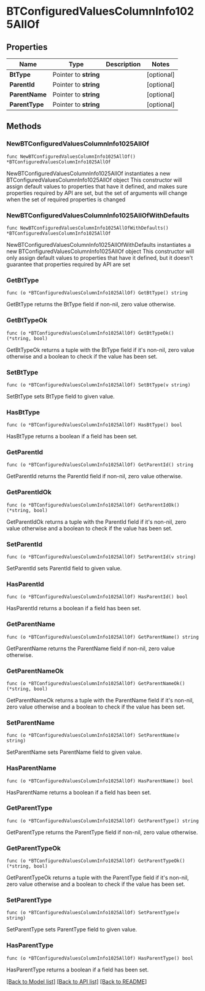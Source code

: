 # BTConfiguredValuesColumnInfo1025AllOf

## Properties

Name | Type | Description | Notes
------------ | ------------- | ------------- | -------------
**BtType** | Pointer to **string** |  | [optional] 
**ParentId** | Pointer to **string** |  | [optional] 
**ParentName** | Pointer to **string** |  | [optional] 
**ParentType** | Pointer to **string** |  | [optional] 

## Methods

### NewBTConfiguredValuesColumnInfo1025AllOf

`func NewBTConfiguredValuesColumnInfo1025AllOf() *BTConfiguredValuesColumnInfo1025AllOf`

NewBTConfiguredValuesColumnInfo1025AllOf instantiates a new BTConfiguredValuesColumnInfo1025AllOf object
This constructor will assign default values to properties that have it defined,
and makes sure properties required by API are set, but the set of arguments
will change when the set of required properties is changed

### NewBTConfiguredValuesColumnInfo1025AllOfWithDefaults

`func NewBTConfiguredValuesColumnInfo1025AllOfWithDefaults() *BTConfiguredValuesColumnInfo1025AllOf`

NewBTConfiguredValuesColumnInfo1025AllOfWithDefaults instantiates a new BTConfiguredValuesColumnInfo1025AllOf object
This constructor will only assign default values to properties that have it defined,
but it doesn't guarantee that properties required by API are set

### GetBtType

`func (o *BTConfiguredValuesColumnInfo1025AllOf) GetBtType() string`

GetBtType returns the BtType field if non-nil, zero value otherwise.

### GetBtTypeOk

`func (o *BTConfiguredValuesColumnInfo1025AllOf) GetBtTypeOk() (*string, bool)`

GetBtTypeOk returns a tuple with the BtType field if it's non-nil, zero value otherwise
and a boolean to check if the value has been set.

### SetBtType

`func (o *BTConfiguredValuesColumnInfo1025AllOf) SetBtType(v string)`

SetBtType sets BtType field to given value.

### HasBtType

`func (o *BTConfiguredValuesColumnInfo1025AllOf) HasBtType() bool`

HasBtType returns a boolean if a field has been set.

### GetParentId

`func (o *BTConfiguredValuesColumnInfo1025AllOf) GetParentId() string`

GetParentId returns the ParentId field if non-nil, zero value otherwise.

### GetParentIdOk

`func (o *BTConfiguredValuesColumnInfo1025AllOf) GetParentIdOk() (*string, bool)`

GetParentIdOk returns a tuple with the ParentId field if it's non-nil, zero value otherwise
and a boolean to check if the value has been set.

### SetParentId

`func (o *BTConfiguredValuesColumnInfo1025AllOf) SetParentId(v string)`

SetParentId sets ParentId field to given value.

### HasParentId

`func (o *BTConfiguredValuesColumnInfo1025AllOf) HasParentId() bool`

HasParentId returns a boolean if a field has been set.

### GetParentName

`func (o *BTConfiguredValuesColumnInfo1025AllOf) GetParentName() string`

GetParentName returns the ParentName field if non-nil, zero value otherwise.

### GetParentNameOk

`func (o *BTConfiguredValuesColumnInfo1025AllOf) GetParentNameOk() (*string, bool)`

GetParentNameOk returns a tuple with the ParentName field if it's non-nil, zero value otherwise
and a boolean to check if the value has been set.

### SetParentName

`func (o *BTConfiguredValuesColumnInfo1025AllOf) SetParentName(v string)`

SetParentName sets ParentName field to given value.

### HasParentName

`func (o *BTConfiguredValuesColumnInfo1025AllOf) HasParentName() bool`

HasParentName returns a boolean if a field has been set.

### GetParentType

`func (o *BTConfiguredValuesColumnInfo1025AllOf) GetParentType() string`

GetParentType returns the ParentType field if non-nil, zero value otherwise.

### GetParentTypeOk

`func (o *BTConfiguredValuesColumnInfo1025AllOf) GetParentTypeOk() (*string, bool)`

GetParentTypeOk returns a tuple with the ParentType field if it's non-nil, zero value otherwise
and a boolean to check if the value has been set.

### SetParentType

`func (o *BTConfiguredValuesColumnInfo1025AllOf) SetParentType(v string)`

SetParentType sets ParentType field to given value.

### HasParentType

`func (o *BTConfiguredValuesColumnInfo1025AllOf) HasParentType() bool`

HasParentType returns a boolean if a field has been set.


[[Back to Model list]](../README.md#documentation-for-models) [[Back to API list]](../README.md#documentation-for-api-endpoints) [[Back to README]](../README.md)


